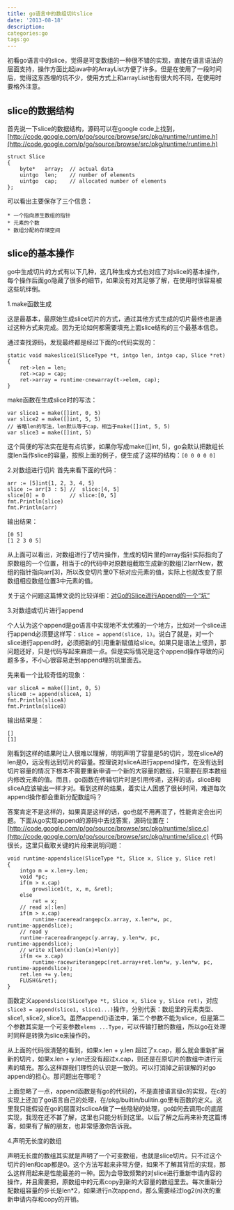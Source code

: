 ```yaml
---
title: go语言中的数组切片slice
date: '2013-08-18'
description:
categories:go 
tags:go
---
```


初看go语言中的slice，觉得是可变数组的一种很不错的实现，直接在语言语法的层面支持，操作方面比起java中的ArrayList方便了许多。但是在使用了一段时间后，觉得这东西埋的坑不少，使用方式上和arrayList也有很大的不同，在使用时要格外注意。

slice的数据结构
---
首先说一下slice的数据结构，源码可以在google code上找到，[http://code.google.com/p/go/source/browse/src/pkg/runtime/runtime.h](http://code.google.com/p/go/source/browse/src/pkg/runtime/runtime.h)

```
struct Slice
{                          
    byte*   array;	// actual data
    uintgo  len;	// number of elements
    uintgo  cap;	// allocated number of elements
};
```
可以看出主要保存了三个信息：

	* 一个指向原生数组的指针
	* 元素的个数
	* 数组分配的存储空间

slice的基本操作
---
go中生成切片的方式有以下几种，这几种生成方式也对应了对slice的基本操作，每个操作后面go隐藏了很多的细节，如果没有对其足够了解，在使用时很容易被这些坑绊倒。

1.make函数生成

这是最基本，最原始生成slice切片的方式，通过其他方式生成的切片最终也是通过这种方式来完成。因为无论如何都需要填充上面slice结构的三个最基本信息。

通过查找源码，发现最终都是经过下面的c代码实现的：

```
static void makeslice1(SliceType *t, intgo len, intgo cap, Slice *ret)
{
    ret->len = len;
    ret->cap = cap;
    ret->array = runtime·cnewarray(t->elem, cap);
}
```
make函数在生成slice时的写法：

```
var slice1 = make([]int, 0, 5)
var slice2 = make([]int, 5, 5)
// 省略len的写法，len默认等于cap，相当于make([]int, 5, 5)
var slice3 = make([]int, 5)		
```
这个简便的写法实在是有点坑爹，如果你写成make([]int, 5)，go会默认把数组长度len当作slice的容量，按照上面的例子，便生成了这样的结构：`[0 0 0 0 0]`
	
2.对数组进行切片
首先来看下面的代码：

```
arr := [5]int{1, 2, 3, 4, 5}
slice := arr[3 : 5]	//  slice:[4, 5]
slice[0] = 0        // slice:[0, 5]
fmt.Println(slice)
fmt.Println(arr)
```
输出结果：

```
[0 5]
[1 2 3 0 5]
```
从上面可以看出，对数组进行了切片操作，生成的切片里的array指针实际指向了原数组的一个位置，相当于c的代码中对原数组截取生成新的数组[2]arrNew，数组的指针指向arr[3]，所以改变切片里0下标对应元素的值，实际上也就改变了原数组相应数组位置3中元素的值。

关于这个问题这篇博文说的比较详细：[对Go的Slice进行Append的一个“坑”](http://sharecore.info/blog/2013/07/23/the-trap-of-go-slice-appending/)

3.对数组或切片进行append

个人认为这个append是go语言中实现地不太优雅的一个地方，比如对一个slice进行append必须要这样写：`slice = append(slice, 1)`。说白了就是，对一个slice进行append时，必须把新的引用重新赋值给slice。如果只是语法上怪异，那问题还好，只是代码写起来麻烦一点。但是实际情况是这个append操作导致的问题多多，不小心很容易走到append埋的坑里面去。

先来看一个比较奇怪的现象：

```
var sliceA = make([]int, 0, 5)
sliceB := append(sliceA, 1)
fmt.Println(sliceA)
fmt.Println(sliceB)
```
输出结果是：

```
[]
[1]
```
刚看到这样的结果时让人很难以理解，明明声明了容量是5的切片，现在sliceA的len是0，远没有达到切片的容量。按理说对sliceA进行append操作，在没有达到切片容量的情况下根本不需要重新申请一个新的大容量的数组，只需要在原本数组内修改元素的值。而且，go函数在传输切片时是引用传递，这样的话，sliceB和sliceA应该输出一样才对。看到这样的结果，着实让人困惑了很长时间，难道每次append操作都会重新分配数组吗？

答案肯定不是这样的，如果真是这样的话，go也就不用再混了，性能肯定会出问题。下面从go实现append的源码中去找答案，源码位置在：[http://code.google.com/p/go/source/browse/src/pkg/runtime/slice.c](http://code.google.com/p/go/source/browse/src/pkg/runtime/slice.c)
代码很长，这里只截取关键的片段来说明问题：

```
void runtime·appendslice(SliceType *t, Slice x, Slice y, Slice ret)
{
	intgo m = x.len+y.len;
	void *pc;
    if(m > x.cap)
    	growslice1(t, x, m, &ret);
    else
        ret = x;
    // read x[:len]
    if(m > x.cap)
        runtime·racereadrangepc(x.array, x.len*w, pc, runtime·appendslice);
    // read y
    runtime·racereadrangepc(y.array, y.len*w, pc, runtime·appendslice);
    // write x[len(x):len(x)+len(y)]
    if(m <= x.cap)
        runtime·racewriterangepc(ret.array+ret.len*w, y.len*w, pc, runtime·appendslice);
    ret.len += y.len;
    FLUSH(&ret);
}
```
函数定义`appendslice(SliceType *t, Slice x, Slice y, Slice ret)`，对应`slice3 = append(slice1, slice1...)`操作，分别代表：数组里的元素类型、slice1, slice2, slice3。虽然append()语法中，第二个参数不能为slice，但是第二个参数其实是一个可变参数`elems ...Type`，可以传输打散的数组，所以go在处理时同样是转换为slice来操作的。

从上面的代码很清楚的看到，如果x.len + y.len 超过了x.cap，那么就会重新扩展新的切片，如果x.len + y.len还没有超过x.cap，则还是在原切片的数组中进行元素的填充。那么这样跟我们理性的认识是一致的。可以打消掉之前误解的对go append的担心。那问题出在哪呢？

上面忽略了一点，append函数是有go的代码的，不是直接语言级c的实现，在c的实现上还加了go语言自己的处理，在/pkg/builtin/bulitin.go里有函数的定义。这里我只能假设在go的层面对scliceA做了一些隐秘的处理，go如何去调用c的底层实现，我现在还不甚了解，这里也只能分析到这里。以后了解之后再来补充这篇博客，如果有了解的朋友，也非常感激你告诉我。

4.声明无长度的数组 

声明无长度的数组其实就是声明了一个可变数组，也就是slice切片。只不过这个切片的len和cap都是0。这个方法写起来非常方便，如果不了解其背后的实现，那么这样用起来是性能最差的一种。因为会导致频繁的对slice进行重新申请内容的操作，并且需要把，原数组中的元素copy到新的大容量的数组里去。每次重新分配数组容量的步长是len*2，如果进行n次append，那么需要经过log2(n)次的重新申请内存和copy的开销。


